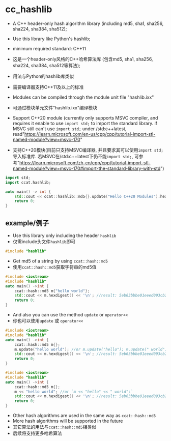 # cc_hashlib
* A C++ header-only hash algorithm library (including md5, sha1, sha256, sha224, sha384, sha512);
* Use this library like Python's hashlib;
* minimum required standard: C++11
* 这是一个header-only风格的C++哈希算法库 (包含md5, sha1, sha256, sha224, sha384, sha512等算法);
* 用法与Python的hashlib库类似
* 需要编译器支持C++11及以上的标准

* Modules can be compiled through the module unit file "hashlib.ixx"
* 可通过模块单元文件"hashlib.ixx"编译模块
* Support C++20 module (currently only supports MSVC compiler, and requires it enable to use `import std;` to import the standard library. if MSVC still can't use `import std;` under /std:c++latest, read"https://learn.microsoft.com/en-us/cpp/cpp/tutorial-import-stl-named-module?view=msvc-170"
* 支持C++20模块(目前只支持MSVC编译器, 并且要求其可以使用`import std;`导入标准库. 若MSVC在/std:c++latest下仍不能`import std;`, 可参考"https://learn.microsoft.com/zh-cn/cpp/cpp/tutorial-import-stl-named-module?view=msvc-170#import-the-standard-library-with-std")
```c++
import std;
import ccat.hashlib;

auto main() -> int {
    std::cout << ccat::hashlib::md5{}.update("Hello C++20 Modules").hexdigest(); // result: 113d5ad03d09b98cf4e22eb279bcdf8c
    return 0;
}
```
## example/例子
* Use this library only including the header `hashlib`
* 仅需include头文件`hashlib`即可
```c++
#include "hashlib"
```
* Get md5 of a string by using `ccat::hash::md5`
* 使用`ccat::hash::md5`获取字符串的md5值
```c++
#include <iostream>
#include "hashlib"
auto main() ->int {
    ccat::hash::md5 m{"hello world"};
    std::cout << m.hexdigest() << '\n'; //result: 5eb63bbbe01eeed093cb22bb8f5acdc3
    return 0;
}
```
* And also you can use the method `update` or `operator<<` 
* 你也可以使用`update` 或 `operator<<`
```c++
#include <iostream>
#include "hashlib"
auto main() ->int {
    ccat::hash::md5 m{};
    m.update("hello world"); //or m.update("hello"); m.update(" world");
    std::cout << m.hexdigest() << '\n'; //result: 5eb63bbbe01eeed093cb22bb8f5acdc3
    return 0;
}
```
```c++
#include <iostream>
#include "hashlib"
auto main() ->int {
    ccat::hash::md5 m{};
    m << "hello world"; //or `m << "hello" << " world";`
    std::cout << m.hexdigest() << '\n'; //result: 5eb63bbbe01eeed093cb22bb8f5acdc3
    return 0;
}
```
* Other hash algorithms are used in the same way as `ccat::hash::md5`
* More hash algorithms will be supported in the future
* 其它算法的用法与`ccat::hash::md5`相类似
* 后续将支持更多哈希算法

